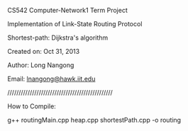 CS542 Computer-Network1 Term Project


Implementation of Link-State Routing Protocol

Shortest-path: Dijkstra's algorithm


Created on: Oct 31, 2013

Author: Long Nangong

Email: lnangong@hawk.iit.edu

///////////////////////////////////////////////

How to Compile:

g++ routingMain.cpp heap.cpp shortestPath.cpp -o routing

